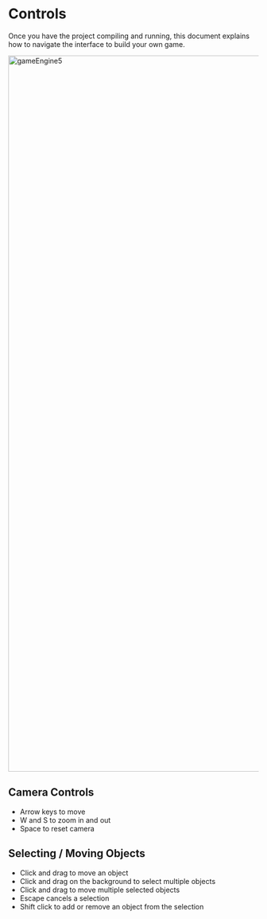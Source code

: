 # Controls
Once you have the project compiling and running, this document
explains how to navigate the interface to build your own game.

<img width="1440" alt="gameEngine5" src="https://user-images.githubusercontent.com/80932655/178087657-a7798a4a-c915-4287-9c6f-f4ceeaa5147d.png">

## Camera Controls
- Arrow keys to move
- W and S to zoom in and out
- Space to reset camera

## Selecting / Moving Objects
- Click and drag to move an object
- Click and drag on the background to select multiple objects
- Click and drag to move multiple selected objects
- Escape cancels a selection
- Shift click to add or remove an object from the selection
